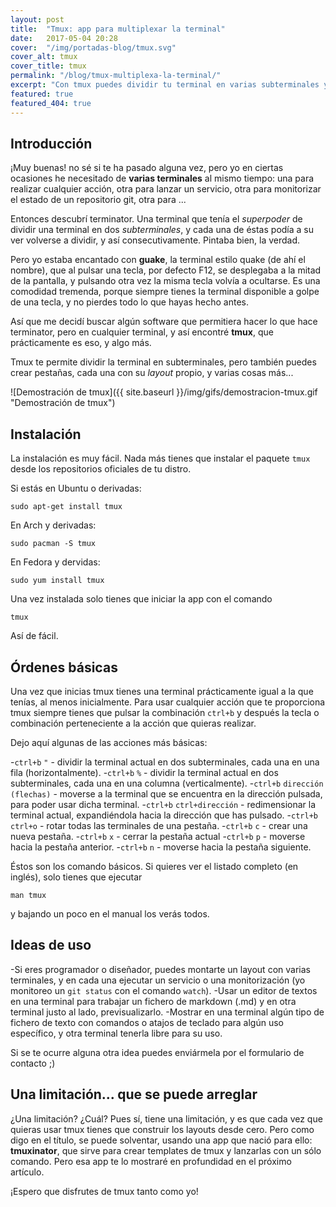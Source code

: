 ```yaml
---
layout: post
title:  "Tmux: app para multiplexar la terminal"
date:   2017-05-04 20:28
cover:  "/img/portadas-blog/tmux.svg"
cover_alt: tmux
cover_title: tmux
permalink: "/blog/tmux-multiplexa-la-terminal/"
excerpt: "Con tmux puedes dividir tu terminal en varias subterminales y lanzar un script en cada una. Lee este artículo para aprender a usar esta maravillosa app."
featured: true
featured_404: true
---
```


## Introducción

¡Muy buenas! no sé si te ha pasado alguna vez, pero yo en ciertas ocasiones he necesitado de **varias terminales** al mismo tiempo: una para realizar cualquier acción, otra para lanzar un servicio, otra para monitorizar el estado de un repositorio git, otra para ...

Entonces descubrí terminator. Una terminal que tenía el *superpoder* de dividir una terminal en dos *subterminales*, y cada una de éstas podía a su ver volverse a dividir, y así consecutivamente. Pintaba bien, la verdad.

Pero yo estaba encantado con **guake**, la terminal estilo quake (de ahí el nombre), que al pulsar una tecla, por defecto F12, se desplegaba a la mitad de la pantalla, y pulsando otra vez la misma tecla volvía a ocultarse. Es una comodidad tremenda, porque siempre tienes la terminal disponible a golpe de una tecla, y no pierdes todo lo que hayas hecho antes.

Así que me decidí buscar algún software que permitiera hacer lo que hace terminator, pero en cualquier terminal, y así encontré **tmux**, que prácticamente es eso, y algo más.

Tmux te permite dividir la terminal en subterminales, pero también puedes crear pestañas, cada una con su *layout* propio, y varias cosas más...

![Demostración de tmux]({{ site.baseurl }}/img/gifs/demostracion-tmux.gif  "Demostración de tmux")

## Instalación

La instalación es muy fácil. Nada más tienes que instalar el paquete `tmux` desde los repositorios oficiales de tu distro.

Si estás en Ubuntu o derivadas:

```
sudo apt-get install tmux
```

En Arch y derivadas:

```
sudo pacman -S tmux
```

En Fedora y dervidas:

```
sudo yum install tmux
```

Una vez instalada solo tienes que iniciar la app con el comando

```
tmux
```

Así de fácil.

## Órdenes básicas

Una vez que inicias tmux tienes una terminal prácticamente igual a la que tenías, al menos inicialmente. Para usar cualquier acción que te proporciona tmux siempre tienes que pulsar la combinación `ctrl+b` y después la tecla o combinación perteneciente a la acción que quieras realizar.

Dejo aquí algunas de las acciones más básicas:

-`ctrl+b` `"` - dividir la terminal actual en dos subterminales, cada una en una fila (horizontalmente).
-`ctrl+b` `%` - dividir la terminal actual en dos subterminales, cada una en una columna (verticalmente).
-`ctrl+b` `dirección (flechas)` - moverse a la terminal que se encuentra en la dirección pulsada, para poder usar dicha terminal.
-`ctrl+b` `ctrl+dirección` - redimensionar la terminal actual, expandiéndola hacia la dirección que has pulsado.
-`ctrl+b` `ctrl+o` - rotar todas las terminales de una pestaña.
-`ctrl+b` `c` - crear una nueva pestaña.
-`ctrl+b` `x` - cerrar la pestaña actual
-`ctrl+b` `p` - moverse hacia la pestaña anterior.
-`ctrl+b` `n` - moverse hacia la pestaña siguiente.

Éstos son los comando básicos. Si quieres ver el listado completo (en inglés), solo tienes que ejecutar

```
man tmux
```

y bajando un poco en el manual los verás todos.

## Ideas de uso

-Si eres programador o diseñador, puedes montarte un layout con varias terminales, y en cada una ejecutar un servicio o una monitorización (yo monitoreo un `git status` con el comando `watch`).
-Usar un editor de textos en una terminal para trabajar un fichero de markdown (.md) y en otra terminal justo al lado, previsualizarlo.
-Mostrar en una terminal algún tipo de fichero de texto con comandos o atajos de teclado para algún uso específico, y otra terminal tenerla libre para su uso.

Si se te ocurre alguna otra idea puedes enviármela por el formulario de contacto ;)

## Una limitación... que se puede arreglar

¿Una limitación? ¿Cuál? Pues sí, tiene una limitación, y es que cada vez que quieras usar tmux tienes que construir los layouts desde cero. Pero como digo en el título, se puede solventar, usando una app que nació para ello: **tmuxinator**, que sirve para crear templates de tmux y lanzarlas con un sólo comando. Pero esa app te lo mostraré en profundidad en el próximo artículo.

¡Espero que disfrutes de tmux tanto como yo!
